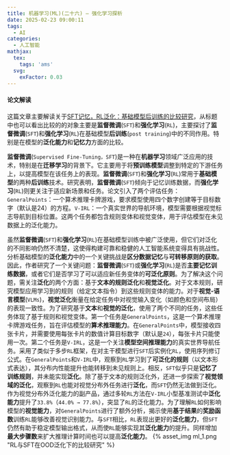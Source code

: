 ```yaml
---
title: 机器学习(ML)(二十六) — 强化学习探析
date: 2025-02-23 09:00:11
tags:
  - AI
categories:
  - 人工智能
mathjax:
  tex:
    tags: 'ams'
  svg:
    exFactor: 0.03
---
```


#### 论文解读

这篇文章主要解读关于[SFT记忆，RL泛化：基础模型后训练的比较研究](https://arxiv.org/pdf/2501.17161)，从标题中也可以看出比较的的对象主要是**监督微调**(`SFT`)和**强化学习**(`RL`)，主要探讨了**监督微调**(`SFT`)和**强化学习**(`RL`)在基础模型**后训练**(`post training`)中的不同作用。特别是在模型的**泛化能力**和**记忆力**方面的比较。
<!-- more -->

**监督微调**(`Supervised Fine-Tuning，SFT`)是一种在**机器学习**领域广泛应用的技术，特别是在**迁移学习**的背景下。它主要用于将**预训练模型**调整到特定的下游任务上，以提高模型在该任务上的表现。**监督微调**(`SFT`)和**强化学习**(`RL`)常用于**基础模型**的两种**后训练**技术。研究表明，**监督微调**(`SFT`)倾向于记忆训练数据，而**强化学习**(`RL`)则更关注于适应新场景和任务。论文引入了两个评估任务：`GeneralPoints`：一个算术推理卡牌游戏，要求模型使用四个数字创建等于目标数字（默认是24）的方程。`V-IRL`：一个真实世界的导航环境，模型需要根据视觉标志导航到目标位置。这两个任务都包含规则变体和视觉变体，用于评估模型在未见数据上的泛化能力。

虽然**监督微调**(`SFT`)和**强化学习**(`RL`)在基础模型训练中被广泛使用，但它们对泛化的不同影响仍然不清楚，这使得构建可靠和稳健的人工智能系统变得具有挑战性。分析基础模型的**泛化能力**中的一个关键挑战是**区分数据记忆**与**可转移原则的获取**。因此，作者研究了一个关键问题：**监督微调**(`SFT`)或**强化学习**(`RL`)是否**主要记忆训练数据**，或者它们是否学习了可以适应新任务变体的**可泛化原则**。为了解决这个问题，需关注**泛化**的两个方面：基于**文本的规则泛化**和**视觉泛化**。对于文本规则，研究模型应用学习到的规则（给定文本指令）到这些规则变体的能力。对于**视觉-语言模型**(`VLMs`)，**视觉泛化**衡量在给定任务中对视觉输入变化（如颜色和空间布局）的表现一致性。为了研究基于**文本**和**视觉的泛化**，使用了两个不同的任务，这些任务体现了基于规则和视觉变体。第一个任务是`GeneralPoints`，这是一个算术推理卡牌游戏任务，旨在评估模型的**算术推理能力**。在`GeneralPoints`中，模型接收四张卡片，并需要使用每张卡片的数值计算目标数字（默认是`24`），每张卡片只能使用一次。第二个任务是`V-IRL`，这是一个关注**模型空间推理能力**的真实世界导航任务。采用了类似于多步`RL`框架，在对主干模型进行`SFT`后实例化`RL`，使用序列修订公式。在`GeneralPoints`和`V-IRL`中，观察到`RL`学习到了**可泛化的规则**（以文本形式表达），其分布内性能提升也能转移到未见规则上。相反，`SFT`似乎只是**记忆了训练规则**，并未能实现**泛化**。除了基于文本的规则泛化外，还进一步探索了**视觉领域的泛化**，观察到`RL`也能对视觉分布外任务进行**泛化**，而`SFT`仍然无法做到泛化。作为视觉分布外泛化能力的副产品，通过多轮`RL`方法在`V-IRL`小型基准测试中**泛化能力**提升了`33.8%`（`44.0% → 77.8%`），突显了`RL`的泛化能力。为了理解`RL`如何影响模型的**视觉能力**，对`GeneralPoints`进行了额外分析，揭示使用**基于结果**的**奖励函数**训练`RL`能够改善视觉识别能力。与`SFT`相比，`RL`表现出更好的**泛化能力**，但`SFT`仍然有助于稳定模型输出格式，从而使`RL`能够实现其**泛化能力**的提升。同样增加**最大步骤数**来扩大推理计算时间也可以提高**泛化能力**。
{% asset_img ml_1.png "RL与SFT在OOD泛化下的比较研究" %}


